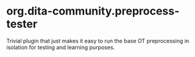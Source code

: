 # org.dita-community.preprocess-tester
Trivial plugin that just makes it easy to run the base OT preprocessing in isolation for testing and learning purposes.
